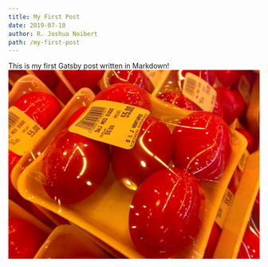 ```yaml
---
title: My First Post
date: 2019-07-10
author: R. Joshua Noibert
path: /my-first-post
---
```

This is my first Gatsby post written in Markdown!  
![Chinese Salty Egg](./salty_egg.jpg)